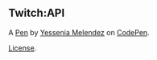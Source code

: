 Twitch:API
----------


A [Pen](https://codepen.io/yesseniamelendez/pen/ooxBXr) by [Yessenia Melendez](https://codepen.io/yesseniamelendez) on [CodePen](https://codepen.io).

[License](https://codepen.io/yesseniamelendez/pen/ooxBXr/license).